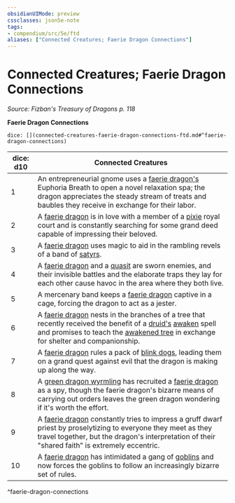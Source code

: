 ```yaml
---
obsidianUIMode: preview
cssclasses: json5e-note
tags:
- compendium/src/5e/ftd
aliases: ["Connected Creatures; Faerie Dragon Connections"]
---
```

# Connected Creatures; Faerie Dragon Connections
*Source: Fizban's Treasury of Dragons p. 118* 

**Faerie Dragon Connections**

`dice: [](connected-creatures-faerie-dragon-connections-ftd.md#^faerie-dragon-connections)`

| dice: d10 | Connected Creatures |
|-----------|---------------------|
| 1 | An entrepreneurial gnome uses a [faerie dragon's](Mechanics/bestiary/dragon/faerie-dragon-violet.md) Euphoria Breath to open a novel relaxation spa; the dragon appreciates the steady stream of treats and baubles they receive in exchange for their labor. |
| 2 | A [faerie dragon](Mechanics/bestiary/dragon/faerie-dragon-violet.md) is in love with a member of a [pixie](Mechanics/bestiary/fey/pixie.md) royal court and is constantly searching for some grand deed capable of impressing their beloved. |
| 3 | A [faerie dragon](Mechanics/bestiary/dragon/faerie-dragon-violet.md) uses magic to aid in the rambling revels of a band of [satyrs](Mechanics/bestiary/fey/satyr.md). |
| 4 | A [faerie dragon](Mechanics/bestiary/dragon/faerie-dragon-violet.md) and a [quasit](Mechanics/bestiary/fiend/quasit.md) are sworn enemies, and their invisible battles and the elaborate traps they lay for each other cause havoc in the area where they both live. |
| 5 | A mercenary band keeps a [faerie dragon](Mechanics/bestiary/dragon/faerie-dragon-violet.md) captive in a cage, forcing the dragon to act as a jester. |
| 6 | A [faerie dragon](Mechanics/bestiary/dragon/faerie-dragon-violet.md) nests in the branches of a tree that recently received the benefit of a [druid's](Mechanics/bestiary/humanoid/druid.md) [awaken](Mechanics/spells/awaken.md) spell and promises to teach the [awakened tree](Mechanics/bestiary/plant/awakened-tree.md) in exchange for shelter and companionship. |
| 7 | A [faerie dragon](Mechanics/bestiary/dragon/faerie-dragon-violet.md) rules a pack of [blink dogs](Mechanics/bestiary/fey/blink-dog.md), leading them on a grand quest against evil that the dragon is making up along the way. |
| 8 | A [green dragon wyrmling](Mechanics/bestiary/dragon/green-dragon-wyrmling.md) has recruited a [faerie dragon](Mechanics/bestiary/dragon/faerie-dragon-violet.md) as a spy, though the faerie dragon's bizarre means of carrying out orders leaves the green dragon wondering if it's worth the effort. |
| 9 | A [faerie dragon](Mechanics/bestiary/dragon/faerie-dragon-violet.md) constantly tries to impress a gruff dwarf priest by proselytizing to everyone they meet as they travel together, but the dragon's interpretation of their "shared faith" is extremely eccentric. |
| 10 | A [faerie dragon](Mechanics/bestiary/dragon/faerie-dragon-violet.md) has intimidated a gang of [goblins](Mechanics/bestiary/humanoid/goblin.md) and now forces the goblins to follow an increasingly bizarre set of rules. |
^faerie-dragon-connections